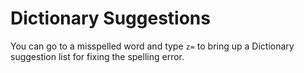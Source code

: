 Dictionary Suggestions
======================

You can go to a misspelled word and type `z=` to bring up a Dictionary suggestion list for fixing the spelling error.

